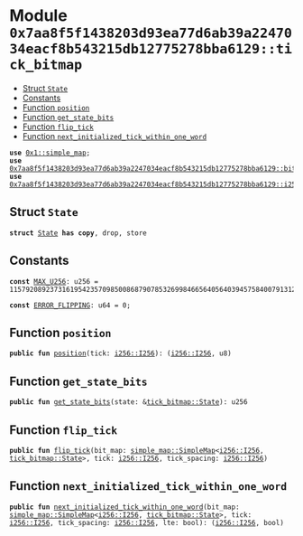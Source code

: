 
<a id="0x7aa8f5f1438203d93ea77d6ab39a2247034eacf8b543215db12775278bba6129_tick_bitmap"></a>

# Module `0x7aa8f5f1438203d93ea77d6ab39a2247034eacf8b543215db12775278bba6129::tick_bitmap`



-  [Struct `State`](#0x7aa8f5f1438203d93ea77d6ab39a2247034eacf8b543215db12775278bba6129_tick_bitmap_State)
-  [Constants](#@Constants_0)
-  [Function `position`](#0x7aa8f5f1438203d93ea77d6ab39a2247034eacf8b543215db12775278bba6129_tick_bitmap_position)
-  [Function `get_state_bits`](#0x7aa8f5f1438203d93ea77d6ab39a2247034eacf8b543215db12775278bba6129_tick_bitmap_get_state_bits)
-  [Function `flip_tick`](#0x7aa8f5f1438203d93ea77d6ab39a2247034eacf8b543215db12775278bba6129_tick_bitmap_flip_tick)
-  [Function `next_initialized_tick_within_one_word`](#0x7aa8f5f1438203d93ea77d6ab39a2247034eacf8b543215db12775278bba6129_tick_bitmap_next_initialized_tick_within_one_word)


<pre><code><b>use</b> <a href="">0x1::simple_map</a>;
<b>use</b> <a href="bitmath.md#0x7aa8f5f1438203d93ea77d6ab39a2247034eacf8b543215db12775278bba6129_bitmath">0x7aa8f5f1438203d93ea77d6ab39a2247034eacf8b543215db12775278bba6129::bitmath</a>;
<b>use</b> <a href="i256.md#0x7aa8f5f1438203d93ea77d6ab39a2247034eacf8b543215db12775278bba6129_i256">0x7aa8f5f1438203d93ea77d6ab39a2247034eacf8b543215db12775278bba6129::i256</a>;
</code></pre>



<a id="0x7aa8f5f1438203d93ea77d6ab39a2247034eacf8b543215db12775278bba6129_tick_bitmap_State"></a>

## Struct `State`



<pre><code><b>struct</b> <a href="tick_bitmap.md#0x7aa8f5f1438203d93ea77d6ab39a2247034eacf8b543215db12775278bba6129_tick_bitmap_State">State</a> <b>has</b> <b>copy</b>, drop, store
</code></pre>



<a id="@Constants_0"></a>

## Constants


<a id="0x7aa8f5f1438203d93ea77d6ab39a2247034eacf8b543215db12775278bba6129_tick_bitmap_MAX_U256"></a>



<pre><code><b>const</b> <a href="tick_bitmap.md#0x7aa8f5f1438203d93ea77d6ab39a2247034eacf8b543215db12775278bba6129_tick_bitmap_MAX_U256">MAX_U256</a>: u256 = 115792089237316195423570985008687907853269984665640564039457584007913129639935;
</code></pre>



<a id="0x7aa8f5f1438203d93ea77d6ab39a2247034eacf8b543215db12775278bba6129_tick_bitmap_ERROR_FLIPPING"></a>



<pre><code><b>const</b> <a href="tick_bitmap.md#0x7aa8f5f1438203d93ea77d6ab39a2247034eacf8b543215db12775278bba6129_tick_bitmap_ERROR_FLIPPING">ERROR_FLIPPING</a>: u64 = 0;
</code></pre>



<a id="0x7aa8f5f1438203d93ea77d6ab39a2247034eacf8b543215db12775278bba6129_tick_bitmap_position"></a>

## Function `position`



<pre><code><b>public</b> <b>fun</b> <a href="tick_bitmap.md#0x7aa8f5f1438203d93ea77d6ab39a2247034eacf8b543215db12775278bba6129_tick_bitmap_position">position</a>(tick: <a href="i256.md#0x7aa8f5f1438203d93ea77d6ab39a2247034eacf8b543215db12775278bba6129_i256_I256">i256::I256</a>): (<a href="i256.md#0x7aa8f5f1438203d93ea77d6ab39a2247034eacf8b543215db12775278bba6129_i256_I256">i256::I256</a>, u8)
</code></pre>



<a id="0x7aa8f5f1438203d93ea77d6ab39a2247034eacf8b543215db12775278bba6129_tick_bitmap_get_state_bits"></a>

## Function `get_state_bits`



<pre><code><b>public</b> <b>fun</b> <a href="tick_bitmap.md#0x7aa8f5f1438203d93ea77d6ab39a2247034eacf8b543215db12775278bba6129_tick_bitmap_get_state_bits">get_state_bits</a>(state: &<a href="tick_bitmap.md#0x7aa8f5f1438203d93ea77d6ab39a2247034eacf8b543215db12775278bba6129_tick_bitmap_State">tick_bitmap::State</a>): u256
</code></pre>



<a id="0x7aa8f5f1438203d93ea77d6ab39a2247034eacf8b543215db12775278bba6129_tick_bitmap_flip_tick"></a>

## Function `flip_tick`



<pre><code><b>public</b> <b>fun</b> <a href="tick_bitmap.md#0x7aa8f5f1438203d93ea77d6ab39a2247034eacf8b543215db12775278bba6129_tick_bitmap_flip_tick">flip_tick</a>(bit_map: <a href="_SimpleMap">simple_map::SimpleMap</a>&lt;<a href="i256.md#0x7aa8f5f1438203d93ea77d6ab39a2247034eacf8b543215db12775278bba6129_i256_I256">i256::I256</a>, <a href="tick_bitmap.md#0x7aa8f5f1438203d93ea77d6ab39a2247034eacf8b543215db12775278bba6129_tick_bitmap_State">tick_bitmap::State</a>&gt;, tick: <a href="i256.md#0x7aa8f5f1438203d93ea77d6ab39a2247034eacf8b543215db12775278bba6129_i256_I256">i256::I256</a>, tick_spacing: <a href="i256.md#0x7aa8f5f1438203d93ea77d6ab39a2247034eacf8b543215db12775278bba6129_i256_I256">i256::I256</a>)
</code></pre>



<a id="0x7aa8f5f1438203d93ea77d6ab39a2247034eacf8b543215db12775278bba6129_tick_bitmap_next_initialized_tick_within_one_word"></a>

## Function `next_initialized_tick_within_one_word`



<pre><code><b>public</b> <b>fun</b> <a href="tick_bitmap.md#0x7aa8f5f1438203d93ea77d6ab39a2247034eacf8b543215db12775278bba6129_tick_bitmap_next_initialized_tick_within_one_word">next_initialized_tick_within_one_word</a>(bit_map: <a href="_SimpleMap">simple_map::SimpleMap</a>&lt;<a href="i256.md#0x7aa8f5f1438203d93ea77d6ab39a2247034eacf8b543215db12775278bba6129_i256_I256">i256::I256</a>, <a href="tick_bitmap.md#0x7aa8f5f1438203d93ea77d6ab39a2247034eacf8b543215db12775278bba6129_tick_bitmap_State">tick_bitmap::State</a>&gt;, tick: <a href="i256.md#0x7aa8f5f1438203d93ea77d6ab39a2247034eacf8b543215db12775278bba6129_i256_I256">i256::I256</a>, tick_spacing: <a href="i256.md#0x7aa8f5f1438203d93ea77d6ab39a2247034eacf8b543215db12775278bba6129_i256_I256">i256::I256</a>, lte: bool): (<a href="i256.md#0x7aa8f5f1438203d93ea77d6ab39a2247034eacf8b543215db12775278bba6129_i256_I256">i256::I256</a>, bool)
</code></pre>
